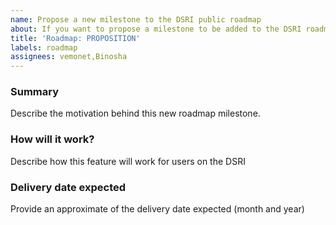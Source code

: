 ```yaml
---
name: Propose a new milestone to the DSRI public roadmap
about: If you want to propose a milestone to be added to the DSRI roadmap
title: 'Roadmap: PROPOSITION'
labels: roadmap
assignees: vemonet,Binosha
---
```



### Summary

Describe the motivation behind this new roadmap milestone.

### How will it work?

Describe how this feature will work for users on the DSRI

### Delivery date expected

Provide an approximate of the delivery date expected (month and year)